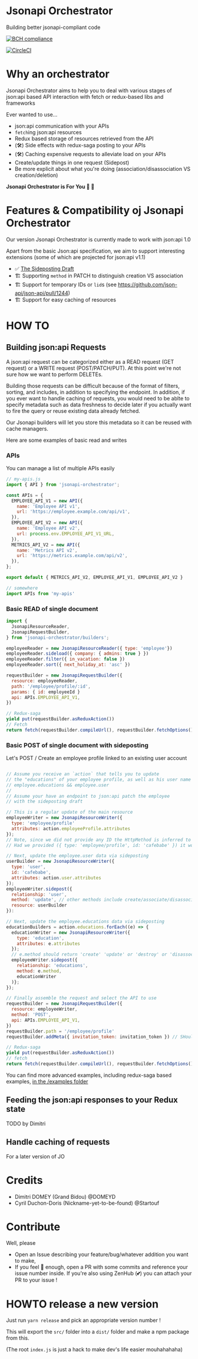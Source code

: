 # Jsonapi Orchestrator

Building better jsonapi-compliant code

[![BCH compliance](https://bettercodehub.com/edge/badge/MyJobGlasses/jsonapi-orchestrator?branch=master)](https://bettercodehub.com/)

[![CircleCI](https://circleci.com/gh/MyJobGlasses/jsonapi-orchestrator.svg?style=svg)](https://circleci.com/gh/MyJobGlasses/jsonapi-orchestrator)

# Why an orchestrator

Jsonapi Orchestrator aims to help you to deal with various stages of json:api based API interaction with fetch or redux-based libs and frameworks

Ever wanted to use...
- json:api communication with your APIs
- `fetch`ing json:api resources
- Redux based storage of resources retrieved from the API
- (🛠) Side effects with redux-saga posting to your APIs
- (🛠) Caching expensive requests to alleviate load on your APIs
- Create/update things in one request (Sidepost)
- Be more explicit about what you're doing (association/disassociation VS creation/deletion)

**Jsonapi Orchestrator is For You 🎁 🎉**

# Features & Compatibility oj Jsonapi Orchestrator

Our version Jsonapi Orchestrator is currently made to work with json:api 1.0

Apart from the basic Json:api specification, we aim to support interesting extensions (some of which are projected for json:api v1.1)

- ✅ [The Sideposting Draft](https://github.com/json-api/json-api/pull/1197)
- 🏗 Supporting `method` in PATCH to distinguish creation VS association
- 🏗 Support for temporary IDs or `lid`s (see https://github.com/json-api/json-api/pull/1244)
- 🏗 Support for easy caching of resources

# HOW TO

## Building json:api Requests

A json:api request can be categorized either as a READ request (GET request) or a WRITE request (POST/PATCH/PUT). At this point we're not sure how we want to perform DELETEs.

Building those requests can be difficult because of the format of filters, sorting, and includes, in addition to specifying the endpoint. In addition, if you ever want to handle caching of requests, you would need to be ablte to specify metadata such as data freshness to decide later if you actually want to fire the query or reuse existing data already fetched.

Our Jsonapi builders will let you store this metadata so it can be reused with cache managers.

Here are some examples of basic read and writes

### APIs

You can manage a list of multiple APIs easily

```javascript
// my-apis.js
import { API } from 'jsonapi-orchestrator';

const APIs = {
  EMPLOYEE_API_V1 = new API({
    name: 'Employee API v1',
    url: 'https://employee.example.com/api/v1',
  }),
  EMPLOYEE_API_V2 = new API({
    name: 'Employee API v2',
    url: process.env.EMPLOYEE_API_V1_URL,
  }),
  METRICS_API_V2 = new API({
    name: 'Metrics API v2',
    url: 'https://metrics.example.com/api/v2',
  }),
};

export default { METRICS_API_V2, EMPLOYEE_API_V1, EMPLOYEE_API_V2 }

// somewhere
import APIs from 'my-apis'
```

### Basic READ of single document

```javascript
import {
  JsonapiResourceReader,
  JsonapiRequestBuilder,
} from 'jsonapi-orchestrator/builders';

employeeReader = new JsonapiResourceReader({ type: 'employee'})
employeeReader.sideload({ company: { admins: true } })
employeeReader.filter({ in_vacation: false })
employeeReader.sort({ next_holiday_at: 'asc' })

requestBuilder = new JsonapiRequestBuilder({
  resource: employeeReader,
  path: '/employee/profile/:id',
  params: { id: employeeId }
  api: APIs.EMPLOYEE_API_V1,
})

// Redux-saga
yield put(requestBuilder.asReduxAction())
// Fetch
return fetch(requestBuilder.compileUrl(), requestBuilder.fetchOptions());
```

### Basic POST of single document with sideposting

Let's POST / Create an employee profile linked to an existing user account

```javascript

// Assume you receive an `action` that tells you to update
// the "educations" of your employee profile, as well as his user name
// employee.educations && employee.user
//
// Assume your have an endpoint to json:api patch the employee
// with the sideposting draft

// This is a regular update of the main resource
employeeWriter = new JsonapiResourceWriter({
  type: 'employee/profile'
  attributes: action.employeeProfile.attributes
});
// Note, since we did not provide any ID the HttpMethod is inferred to be POST
// Had we provided ({ type: 'employee/profile', id: 'cafebabe' }) it would be inferred to be a PATCH

// Next, update the employee.user data via sideposting
userBuilder = new JsonapiResourceWriter({
  type: 'user',
  id: 'cafebabe',
  attributes: action.user.attributes
});
employeeWriter.sidepost({
  relationship: 'user',
  method: 'update', // other methods include create/associate/disassociate, refer to the sideposting draft
  resource: userBuilder
}):

// Next, update the employee.educations data via sideposting
educationBuilders = action.educations.forEach((e) => {
  educationWriter = new JsonapiResourceWriter({
    type: 'education',
    attributes: e.attributes
  });
  // e.method should return 'create' 'update' or 'destroy' or 'disassociate'
  employeeWriter.sidepost({
    relationship: 'educations',
    method: e.method,
    educationWriter
  )};
});

// Finally assemble the request and select the API to use
requestBuilder = new JsonapiRequestBuilder({
  resource: employeeWriter,
  method: 'POST',
  api: APIs.EMPLOYEE_API_V1,
})
requestBuilder.path = '/employee/profile'
requestBuilder.addMeta({ invitation_token: invitation_token }) // SHould merge with existing metas

// Redux-saga
yield put(requestBuilder.asReduxAction())
// fetch
return fetch(requestBuilder.compileUrl(), requestBuilder.fetchOptions());
```

You can find more advanced examples, including redux-saga based examples, [in the /examples folder](./examples/)

## Feeding the json:api responses to your Redux state

TODO by Dimitri

## Handle caching of requests

For a later version of JO

# Credits

- Dimitri DOMEY (Grand Bidou) @DOMEYD
- Cyril Duchon-Doris (Nickname-yet-to-be-found) @Startouf

# Contribute

Well, please
- Open an Issue describing your feature/bug/whatever addition you want to make,
- If you feel 💪 enough, open a PR with some commits and reference your issue number inside. If you're also using ZenHub (💕) you can attach your PR to your issue !

# HOWTO release a new version

Just run `yarn release` and pick an appropriate version number !

This will export the `src/` folder into a `dist/` folder and make a npm package from this.

(The root `index.js` is just a hack to make dev's life easier mouhahahaha)
